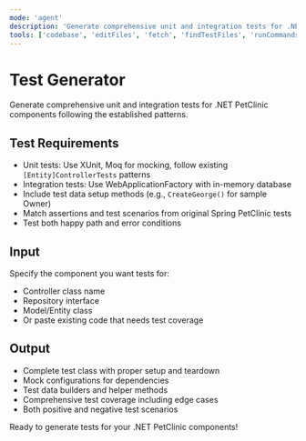 ```yaml
---
mode: 'agent'
description: 'Generate comprehensive unit and integration tests for .NET PetClinic components'
tools: ['codebase', 'editFiles', 'fetch', 'findTestFiles', 'runCommands', 'search', 'searchResults', 'terminalLastCommand', 'terminalSelection'] 
---
```


# Test Generator

Generate comprehensive unit and integration tests for .NET PetClinic components following the established patterns.

## Test Requirements

- Unit tests: Use XUnit, Moq for mocking, follow existing `[Entity]ControllerTests` patterns
- Integration tests: Use WebApplicationFactory with in-memory database
- Include test data setup methods (e.g., `CreateGeorge()` for sample Owner)
- Match assertions and test scenarios from original Spring PetClinic tests
- Test both happy path and error conditions

## Input

Specify the component you want tests for:

- Controller class name
- Repository interface
- Model/Entity class
- Or paste existing code that needs test coverage

## Output

- Complete test class with proper setup and teardown
- Mock configurations for dependencies
- Test data builders and helper methods
- Comprehensive test coverage including edge cases
- Both positive and negative test scenarios

Ready to generate tests for your .NET PetClinic components!
